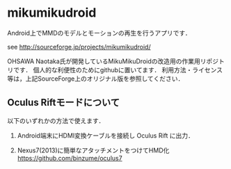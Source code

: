mikumikudroid
=============

Android上でMMDのモデルとモーションの再生を行うアプリです．

see http://sourceforge.jp/projects/mikumikudroid/

OHSAWA Naotaka氏が開発しているMikuMikuDroidの改造用の作業用リポジトリです．
個人的な利便性のためにgithubに置いてます．
利用方法・ライセンス等は，上記SourceForge上のオリジナル版を参照してください．


Oculus Riftモードについて
------------------------

以下のいずれかの方法で使えます．

1. Android端末にHDMI変換ケーブルを接続し Oculus Rift に出力．

2. Nexus7(2013)に簡単なアタッチメントをつけてHMD化 https://github.com/binzume/oculus7

